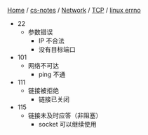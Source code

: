 [Home](https://mengxianbin.github.io) /
[cs-notes](https://mengxianbin.github.io/cs-notes/site) /
[Network](https://mengxianbin.github.io/cs-notes/site/Network) /
[TCP](https://mengxianbin.github.io/cs-notes/site/Network/TCP) /
[linux errno](https://mengxianbin.github.io/cs-notes/site/Network/TCP/linux%20errno)

* 22
    * 参数错误
        * IP 不合法
        * 没有目标端口
* 101
    * 网络不可达
        * ping 不通
* 111
    * 链接被拒绝
        * 链接已关闭
* 115
    * 链接未及时应答（非阻塞）
        * socket 可以继续使用
